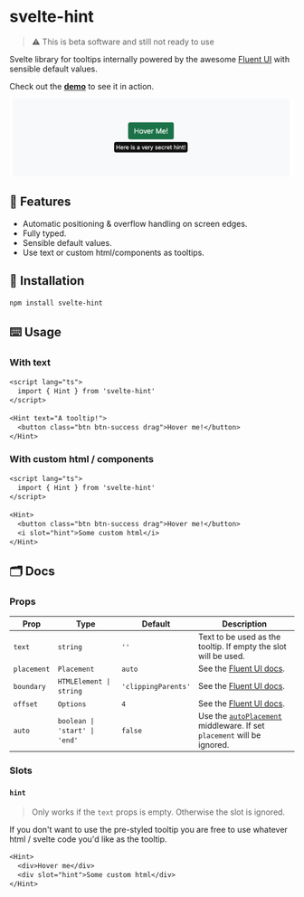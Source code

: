 # svelte-hint

> ⚠️ This is beta software and still not ready to use

Svelte library for tooltips internally powered by the awesome [Fluent UI](https://floating-ui.com/) with sensible default values.

Check out the **[demo](https://svelte-hint.pages.dev/)** to see it in action.

![Screenshot](.github/screen.png)

## 🌈 Features

- Automatic positioning & overflow handling on screen edges.
- Fully typed.
- Sensible default values.
- Use text or custom html/components as tooltips.

## 📀 Installation

```bash
npm install svelte-hint
```

## ⌨️ Usage

### With text

```svelte
<script lang="ts">
  import { Hint } from 'svelte-hint'
</script>

<Hint text="A tooltip!">
  <button class="btn btn-success drag">Hover me!</button>
</Hint>
```

### With custom html / components

```svelte
<script lang="ts">
  import { Hint } from 'svelte-hint'
</script>

<Hint>
  <button class="btn btn-success drag">Hover me!</button>
  <i slot="hint">Some custom html</i>
</Hint>
```

## 🗂 Docs

### Props

| Prop        | Type                          | Default             | Description                                                                                                           |
| ----------- | ----------------------------- | ------------------- | --------------------------------------------------------------------------------------------------------------------- |
| `text`      | `string`                      | `''`                | Text to be used as the tooltip. If empty the slot will be used.                                                       |
| `placement` | `Placement`                   | `auto`              | See the [Fluent UI docs](https://floating-ui.com/docs/computePosition#placement).                                     |
| `boundary`  | `HTMLElement \| string`       | `'clippingParents'` | See the [Fluent UI docs](https://floating-ui.com/docs/detectOverflow#boundary).                                       |
| `offset`    | `Options`                     | `4`                 | See the [Fluent UI docs](https://floating-ui.com/docs/offset#options).                                                |
| `auto`      | `boolean \| 'start' \| 'end'` | `false`             | Use the [`autoPlacement`](https://floating-ui.com/docs/autoPlacement) middleware. If set `placement` will be ignored. |

### Slots

#### `hint`

> Only works if the `text` props is empty. Otherwise the slot is ignored.

If you don't want to use the pre-styled tooltip you are free to use whatever html / svelte code you'd like as the tooltip.

```svelte
<Hint>
  <div>Hover me</div>
  <div slot="hint">Some custom html</div>
</Hint>
```
